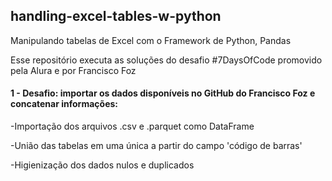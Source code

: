 ## handling-excel-tables-w-python

<p>Manipulando tabelas de Excel com o Framework de Python, Pandas</p>
<p>Esse repositório executa as soluções do desafio #7DaysOfCode promovido pela Alura e por Francisco Foz</p>

#### 1 - Desafio: importar os dados disponíveis no GitHub do Francisco Foz e concatenar informações:
<p>-Importação dos arquivos .csv e .parquet como DataFrame</p>
<p>-União das tabelas em uma única a partir do campo 'código de barras'</p>
<p>-Higienização dos dados nulos e duplicados</p>
